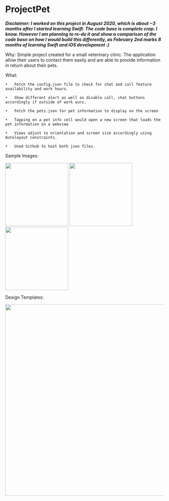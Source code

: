 # ProjectPet

***Disclaimer: I worked on this project in August 2020, which is about ~3 months after I started learning Swift. The code base is complete crap. I know. However I am planning to re-do it and show a comparison of the code base on how I would build this differently, as February 2nd marks 8 months of learning Swift and iOS development :)***



Why: 
Simple project created for a small veterinary clinic. The application allow their users to contact them easily and are able to provide information in return about their pets. 

What:

	•	Fetch the config.json file to check for chat and call feature availability and work hours. 

	•	Show different alert as well as disable call, chat buttons accordingly if outside of work ours. 
	
	•	Fetch the pets.json for pet information to display on the screen

	•	Tapping on a pet info cell would open a new screen that loads the pet information on a webview
	
	•	Views adjust to orientation and screen size accordingly using Autolayout constraints.

	•	Used Github to host both json files. 


Sample Images: 

<img src="https://user-images.githubusercontent.com/64371072/107791769-2ce0df00-6d09-11eb-906e-1b251015d394.png" width="200">  <img src="https://user-images.githubusercontent.com/64371072/107791778-2f433900-6d09-11eb-8464-4f362f2d6911.png" width="200">  <img src="https://user-images.githubusercontent.com/64371072/107791783-30746600-6d09-11eb-8d2d-ee845b2dea84.png" width="200">


Design Templates: 

<img src="https://user-images.githubusercontent.com/64371072/107801042-6bc86200-6d14-11eb-9050-4355698eeda7.png" width="606">


